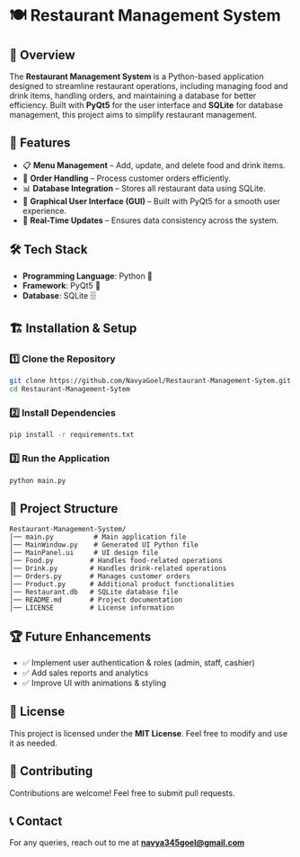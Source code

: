 # 🍽️ Restaurant Management System

## 📌 Overview
The **Restaurant Management System** is a Python-based application designed to streamline restaurant operations, including managing food and drink items, handling orders, and maintaining a database for better efficiency. Built with **PyQt5** for the user interface and **SQLite** for database management, this project aims to simplify restaurant management.

## 🚀 Features
- 📋 **Menu Management** – Add, update, and delete food and drink items.
- 🛒 **Order Handling** – Process customer orders efficiently.
- 📊 **Database Integration** – Stores all restaurant data using SQLite.
- 🎨 **Graphical User Interface (GUI)** – Built with PyQt5 for a smooth user experience.
- 🔄 **Real-Time Updates** – Ensures data consistency across the system.

## 🛠️ Tech Stack
- **Programming Language**: Python 🐍
- **Framework**: PyQt5 🎨
- **Database**: SQLite 🗄️

## 🏗️ Installation & Setup
### 1️⃣ Clone the Repository
```sh
git clone https://github.com/NavyaGoel/Restaurant-Management-Sytem.git
cd Restaurant-Management-Sytem
```
### 2️⃣ Install Dependencies
```sh
pip install -r requirements.txt
```
### 3️⃣ Run the Application
```sh
python main.py
```

## 📂 Project Structure
```
Restaurant-Management-System/
│── main.py          # Main application file
│── MainWindow.py    # Generated UI Python file
│── MainPanel.ui     # UI design file
│── Food.py         # Handles food-related operations
│── Drink.py        # Handles drink-related operations
│── Orders.py       # Manages customer orders
│── Product.py      # Additional product functionalities
│── Restaurant.db   # SQLite database file
│── README.md       # Project documentation
│── LICENSE         # License information
```

## 🏆 Future Enhancements
- ✅ Implement user authentication & roles (admin, staff, cashier)
- ✅ Add sales reports and analytics
- ✅ Improve UI with animations & styling

## 📜 License
This project is licensed under the **MIT License**. Feel free to modify and use it as needed.

## 🤝 Contributing
Contributions are welcome! Feel free to submit pull requests.

## 📞 Contact
For any queries, reach out to me at **navya345goel@gmail.com**

